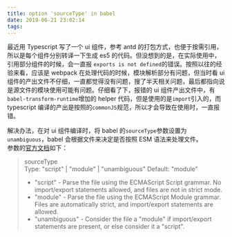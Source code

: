 ```yaml
---
title: option 'sourceType' in babel
date: 2019-06-21 23:02:14
tags:
---
```

最近用 Typescript 写了一个 ui 组件，参考 antd 的打包方式，也便于按需引用，所以是每个组件分别转译一下生成 es5 的代码。但没想到的是，在实际使用中，引用部分组件的时候，会一直报 `exports is not defined`的错误。按照以往的经验来看，应该是 webpack 在处理代码的时候，模块解析部分有问题，但当时看 ui 组件的产出文件不仔细，一直都觉得没有问题，搜了半天相关问题，最后都指向说是源文件的模块使用可能有问题。仔细看了下，报错的 ui 组件产出文件中，有`babel-transform-runtime`增加的 helper 代码，但是使用的是`import`引入的，而 typescript 编译的产出是按照的`commonJS`规范，所以才会导致在使用时，一直报错。  

解决办法，在对 ui 组件编译时，将 babel 的`sourceType`参数设置为`unambiguous`，babel 会根据文件来决定是否按照 ESM 语法来处理文件。  
参数的[官方文档](https://babeljs.io/docs/en/options#sourcetype)如下：

>sourceType  
Type: "script" | "module" | "unambiguous"
Default: "module" 
> - "script" - Parse the file using the ECMAScript Script grammar. No import/export statements allowed, and files are not in strict mode.
> - "module" - Parse the file using the ECMAScript Module grammar. Files are automatically strict, and import/export statements are allowed.
> - "unambiguous" - Consider the file a "module" if import/export statements are present, or else consider it a "script".